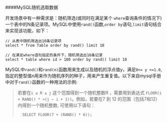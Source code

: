 ####MySQL随机选取数据

开发场景中有一种需求是：随机筛选(或同时在满足某个	`where`查询条件的情况下)一个表中的N条记录项。MySQL中使用`rand()`函数,`order by`语句,`limit`语句结合来实现该功能，如下：

	// 从表中随机筛选出10条记录项
	select * from Table order by rand() limit 10
	
	// 在满足where语句指定的条件下，随机筛选出10条记录
	select * table where id > 100 order by rand() limit 10
	
MySQL中`rand()`和`rand(n)`函数用来生成以及随机的浮点值y，满足`0<= y <=1.0`,指定的整型值n用来作为随机序列的种子，用来产生重复值。以下来自mysql手册中对于`rand()`函数的一种用法的示例:
> 若要在`i ≤ R ≤ j` 这个范围得到一个随机整数R ，需要用到表达式 `FLOOR(i + RAND() * >(j – i + 1))`。例如，若要在7 到 12 的范围（包括7和12）内得到一个随机整数, 可使用以下语句：
>
>		SELECT FLOOR(7 + (RAND() * 6));